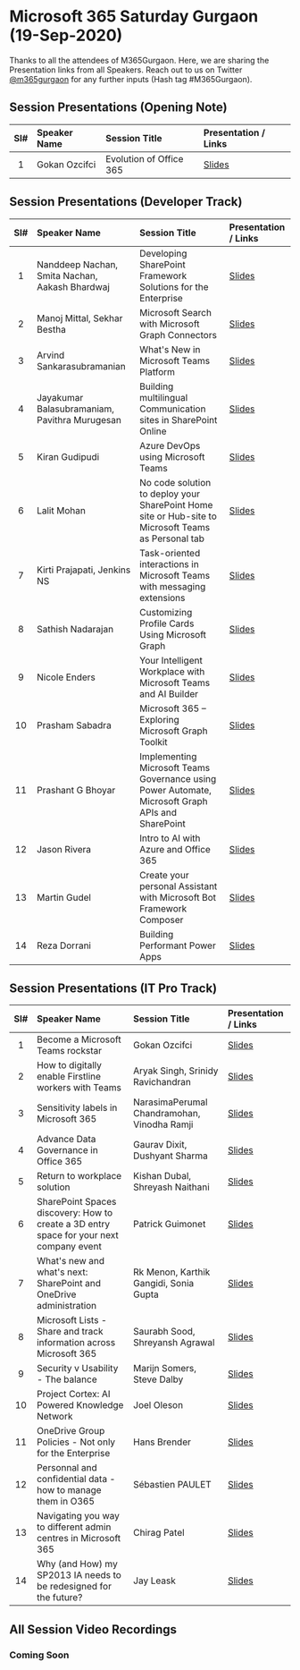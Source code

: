 # Microsoft 365 Saturday Gurgaon (19-Sep-2020)

Thanks to all the attendees of M365Gurgaon.  Here, we are sharing the Presentation links from all Speakers. Reach out to us on Twitter [@m365gurgaon](https://twitter.com/m365gurgaon "Microsoft 365 Gurgaon") for any further inputs (Hash tag #M365Gurgaon).

## Session Presentations (Opening Note)

| Sl# | Speaker Name | Session Title | Presentation / Links |
|:---:|:-----------|:---------|:------------|
| 1 | Gokan Ozcifci | Evolution of Office 365 | [Slides](https://www.slideshare.net/ "Presentation") |

## Session Presentations (Developer Track)

| Sl# | Speaker Name | Session Title | Presentation / Links |
|:---:|:-----------|:---------|:------------|
| 1 | Nanddeep Nachan, Smita Nachan, Aakash Bhardwaj | Developing SharePoint Framework Solutions for the Enterprise | [Slides](https://www.slideshare.net/ "Presentation") |
| 2 | Manoj Mittal, Sekhar Bestha | Microsoft Search with Microsoft Graph Connectors | [Slides](https://www.slideshare.net/ "Presentation") |
| 3 | Arvind Sankarasubramanian | What's New in Microsoft Teams Platform | [Slides](https://www.slideshare.net/ "Presentation") |
| 4 | Jayakumar Balasubramaniam, Pavithra Murugesan | Building multilingual Communication sites in SharePoint Online | [Slides](https://www.slideshare.net/ "Presentation") |
| 5 | Kiran Gudipudi | Azure DevOps using Microsoft Teams | [Slides](https://www.slideshare.net/ "Presentation") |
| 6 | Lalit Mohan | No code solution to deploy your SharePoint Home site or Hub-site to Microsoft Teams as Personal tab | [Slides](https://www.slideshare.net/ "Presentation") |
| 7 | Kirti Prajapati, Jenkins NS | Task-oriented interactions in Microsoft Teams with messaging extensions | [Slides](https://www.slideshare.net/ "Presentation") |
| 8 | Sathish Nadarajan | Customizing Profile Cards Using Microsoft Graph | [Slides](https://www.slideshare.net/ "Presentation") |
| 9 | Nicole Enders | Your Intelligent Workplace with Microsoft Teams and AI Builder | [Slides](https://www.slideshare.net/ "Presentation") |
| 10 | Prasham Sabadra | Microsoft 365 – Exploring Microsoft Graph Toolkit | [Slides](https://www.slideshare.net/ "Presentation") |
| 11 | Prashant G Bhoyar | Implementing Microsoft Teams Governance using Power Automate, Microsoft Graph APIs and SharePoint | [Slides](https://www.slideshare.net/ "Presentation") |
| 12 | Jason Rivera | Intro to AI with Azure and Office 365 | [Slides](https://www.slideshare.net/ "Presentation") |
| 13 | Martin Gudel | Create your personal Assistant with Microsoft Bot Framework Composer | [Slides](https://www.slideshare.net/ "Presentation") |
| 14 | Reza Dorrani | Building Performant Power Apps | [Slides](https://www.slideshare.net/ "Presentation") |

## Session Presentations (IT Pro Track)

| Sl# | Speaker Name | Session Title | Presentation / Links |
|:---:|:-----------|:---------|:------------|
| 1   | Become a Microsoft Teams rockstar | Gokan Ozcifci | [Slides](https://www.slideshare.net/ "Presentation") |
| 2   | How to digitally enable Firstline workers with Teams | Aryak Singh, Srinidy Ravichandran | [Slides](https://www.slideshare.net/ "Presentation") |
| 3   | Sensitivity labels in Microsoft 365 | NarasimaPerumal Chandramohan, Vinodha Ramji | [Slides](https://www.slideshare.net/ "Presentation") |
| 4   | Advance Data Governance in Office 365 | Gaurav Dixit, Dushyant Sharma | [Slides](https://www.slideshare.net/ "Presentation") |
| 5   | Return to workplace solution | Kishan Dubal, Shreyash Naithani | [Slides](https://www.slideshare.net/ "Presentation") |
| 6   | SharePoint Spaces discovery: How to create a 3D entry space for your next company event | Patrick Guimonet | [Slides](https://www.slideshare.net/ "Presentation") |
| 7   | What's new and what's next: SharePoint and OneDrive administration | Rk Menon, Karthik Gangidi, Sonia Gupta | [Slides](https://www.slideshare.net/ "Presentation") |
| 8   | Microsoft Lists - Share and track information across Microsoft 365 | Saurabh Sood, Shreyansh Agrawal | [Slides](https://www.slideshare.net/ "Presentation") |
| 9   | Security v Usability - The balance | Marijn Somers, Steve Dalby | [Slides](https://www.slideshare.net/ "Presentation") |
| 10  | Project Cortex: AI Powered Knowledge Network | Joel Oleson | [Slides](https://www.slideshare.net/ "Presentation") |
| 11  | OneDrive Group Policies - Not only for the Enterprise | Hans Brender | [Slides](https://www.slideshare.net/ "Presentation") |
| 12  | Personnal and confidential data - how to manage them in O365 | Sébastien PAULET | [Slides](https://www.slideshare.net/ "Presentation") |
| 13  | Navigating you way to different admin centres in Microsoft 365 | Chirag Patel | [Slides](https://github.com/mstechcomin/m365-saturday-gurgaon-2020/blob/master/docs/Navigating%20you%20way%20to%20different%20admin%20centres%20in%20Microsoft%20365%20-%20Chirag%20Patel%20-%20M365SaturdayGurgaon%202020.pdf "Presentation") |
| 14  | Why (and How) my SP2013 IA needs to be redesigned for the future? | Jay Leask | [Slides](https://www.slideshare.net/ "Presentation") |

## All Session Video Recordings

### Coming Soon
